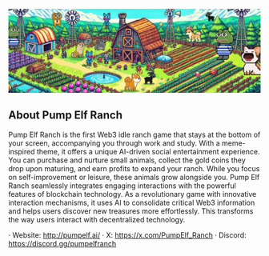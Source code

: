 [![](https://github.com/Pump-Elf-Ranch/.github/blob/main/profile/pumpelf_ranch.png)](https://github.com/Pump-Elf-Ranch)

## About Pump Elf Ranch

Pump Elf Ranch is the first Web3 idle ranch game that stays at the bottom of your screen, accompanying you through work and study. With a meme-inspired theme, it offers a unique AI-driven social entertainment experience. You can purchase and nurture small animals, collect the gold coins they drop upon maturing, and earn profits to expand your ranch. While you focus on self-improvement or leisure, these animals grow alongside you.
Pump Elf Ranch seamlessly integrates engaging interactions with the powerful features of blockchain technology. As a revolutionary game with innovative interaction mechanisms, it uses AI to consolidate critical Web3 information and helps users discover new treasures more effortlessly. This transforms the way users interact with decentralized technology.

· Website: http://pumpelf.ai/
· X: https://x.com/PumpElf_Ranch
· Discord: https://discord.gg/pumpelfranch
